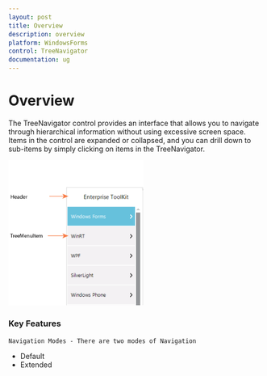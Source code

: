 ```yaml
---
layout: post
title: Overview
description: overview
platform: WindowsForms
control: TreeNavigator 
documentation: ug
---
```


# Overview

The TreeNavigator control provides an interface that allows you to navigate through hierarchical information without using excessive screen space. Items in the control are expanded or collapsed, and you can drill down to sub-items by simply clicking on items in the TreeNavigator. 

![](Overview_images/Overview_img1.png)



### Key Features

    Navigation Modes - There are two modes of Navigation

* Default
* Extended
